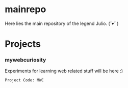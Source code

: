 # mainrepo
Here lies the main repository of the legend Julio. (˘▾˘ )

# Projects
### mywebcuriosity
Experiments for learning web related stuff will be here :)
```
Project Code: MWC
```
